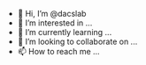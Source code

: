 - 👋 Hi, I’m @dacslab
- 👀 I’m interested in ...
- 🌱 I’m currently learning ...
- 💞️ I’m looking to collaborate on ...
- 📫 How to reach me ...

<!---
dacslab/dacslab is a ✨ special ✨ repository because its `README.md` (this file) appears on your GitHub profile.
You can click the Preview link to take a look at your changes.
--->

